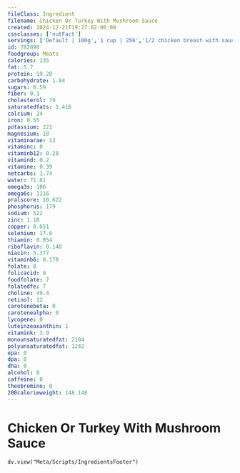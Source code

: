 ```yaml
---
fileClass: Ingredient
filename: Chicken Or Turkey With Mushroom Sauce
created: 2024-12-21T19:27:02-06:00
cssclasses: ['nutFact']
servings: ['Default | 100g','1 cup | 256','1/2 chicken breast with sauce | 129','1 chicken thigh with sauce | 78','1 chicken leg with sauce | 145','1 chicken drumstick with sauce | 68','1 chicken wing with sauce | 44','1 slice of chicken with sauce | 22','1 slice of turkey with sauce | 43']
id: 782898
foodgroup: Meats
calories: 135
fat: 5.7
protein: 19.28
carbohydrate: 1.84
sugars: 0.59
fiber: 0.1
cholesterol: 79
saturatedfats: 1.416
calcium: 24
iron: 0.55
potassium: 221
magnesium: 18
vitaminarae: 12
vitaminc: 0
vitaminb12: 0.28
vitamind: 0.2
vitamine: 0.39
netcarbs: 1.74
water: 71.81
omega3s: 106
omega6s: 1116
pralscore: 10.622
phosphorus: 179
sodium: 522
zinc: 1.18
copper: 0.051
selenium: 17.6
thiamin: 0.054
riboflavin: 0.148
niacin: 5.377
vitaminb6: 0.178
folate: 8
folicacid: 0
foodfolate: 7
folatedfe: 7
choline: 49.4
retinol: 12
carotenebeta: 0
carotenealpha: 0
lycopene: 0
luteinzeaxanthin: 1
vitamink: 3.9
monounsaturatedfat: 2184
polyunsaturatedfat: 1242
epa: 0
dpa: 0
dha: 0
alcohol: 0
caffeine: 0
theobromine: 0
200calorieweight: 148.148
---
```


# Chicken Or Turkey With Mushroom Sauce

```dataviewjs
dv.view("Meta/Scripts/IngredientsFooter")
```